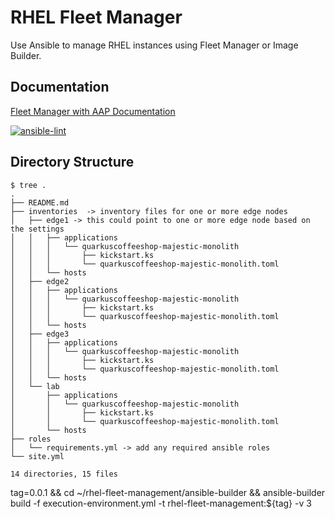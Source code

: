 # RHEL Fleet Manager
Use Ansible to manage RHEL instances using Fleet Manager or Image Builder. 

## Documentation
[Fleet Manager with AAP Documentation](docs/README.md)

[![ansible-lint](https://github.com/Red-Hat-SE-RTO/rhel-fleet-management/actions/workflows/ansible-lint.yml/badge.svg)](https://github.com/Red-Hat-SE-RTO/rhel-fleet-management/actions/workflows/ansible-lint.yml)

## Directory Structure 
```
$ tree .
.
├── README.md
├── inventories  -> inventory files for one or more edge nodes
│   ├── edge1 -> this could point to one or more edge node based on the settings
│   │   ├── applications
│   │   │   └── quarkuscoffeeshop-majestic-monolith
│   │   │       ├── kickstart.ks
│   │   │       └── quarkuscoffeeshop-majestic-monolith.toml
│   │   └── hosts
│   ├── edge2
│   │   ├── applications
│   │   │   └── quarkuscoffeeshop-majestic-monolith
│   │   │       ├── kickstart.ks
│   │   │       └── quarkuscoffeeshop-majestic-monolith.toml
│   │   └── hosts
│   ├── edge3
│   │   ├── applications
│   │   │   └── quarkuscoffeeshop-majestic-monolith
│   │   │       ├── kickstart.ks
│   │   │       └── quarkuscoffeeshop-majestic-monolith.toml
│   │   └── hosts
│   └── lab
│       ├── applications
│       │   └── quarkuscoffeeshop-majestic-monolith
│       │       ├── kickstart.ks
│       │       └── quarkuscoffeeshop-majestic-monolith.toml
│       └── hosts
├── roles
│   └── requirements.yml -> add any required ansible roles 
└── site.yml

14 directories, 15 files
```


tag=0.0.1 && cd ~/rhel-fleet-management/ansible-builder && ansible-builder build -f execution-environment.yml -t rhel-fleet-management:${tag} -v 3